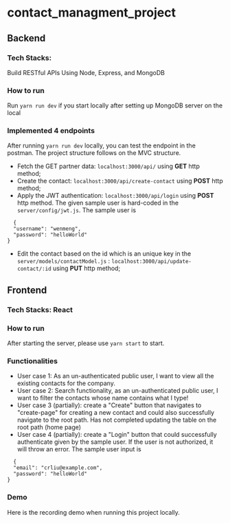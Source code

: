 # contact_managment_project

## Backend

### Tech Stacks:

Build RESTful APIs Using Node, Express, and MongoDB

### How to run

Run `yarn run dev` if you start locally after setting up MongoDB server on the local

### Implemented 4 endpoints

After running `yarn run dev` locally, you can test the endpoint in the postman. The project structure follows on the MVC structure.

- Fetch the GET partner data: `localhost:3000/api/` using **GET** http method;
- Create the contact: `localhost:3000/api/create-contact` using **POST** http method;
- Apply the JWT authentication: `localhost:3000/api/login` using **POST** http method. The given sample user is hard-coded in the `server/config/jwt.js`. The sample user is
```
  {
  "username": "wenmeng",
  "password": "helloWorld"
}
```
- Edit the contact based on the id which is an unique key in the `server/models/contactModel.js` : `localhost:3000/api/update-contact/:id` using **PUT** http method;

## Frontend

### Tech Stacks: React

### How to run
After starting the server, please use `yarn start` to start. 

### Functionalities

- User case 1: As an un-authenticated public user, I want to view all the existing contacts for the company.
- User case 2: Search functionality, as an un-authenticated public user, I want to filter the contacts whose name contains what I type!
- User case 3 (partially): create a "Create" button that navigates to "create-page" for creating a new contact and could also successfully navigate to the root path. Has not completed updating the table on the root path (home page)
- User case 4 (partially): create a "Login" button that could successfully authenticate given by the sample user. If the user is not authorized, it will throw an error. The sample user input is
```
  {
  "email": "crliu@example.com",
  "password": "helloWorld"
}
```
### Demo
Here is the recording demo when running this project locally. 



